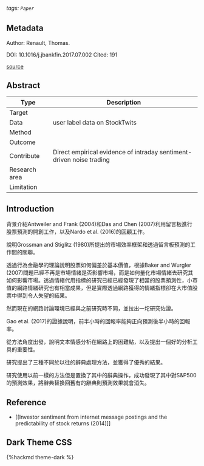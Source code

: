 ###### tags: `Paper`

## Metadata

Author: Renault, Thomas.

DOI: 10.1016/j.jbankfin.2017.07.002
Cited: 191

[source](https://www-sciencedirect-com.nutc.idm.oclc.org/science/article/pii/S0378426617301589#bib0030)

## Abstract

| Type          | Description                                                          |
| ------------- | -------------------------------------------------------------------- |
| Target        |                                                                      |
| Data          | user label data on StockTwits                                        |
| Method        |                                                                      |
| Outcome       |                                                                      |
| Contribute    | Direct empirical evidence of intraday sentiment-driven noise trading |
| Research area |                                                                      |
| Limitation    |                                                                      |

## Introduction

背景介紹Antweiler and Frank (2004)和Das and Chen (2007)利用留言板進行股票預測的開創工作，以及Nardo et al. (2016)的回顧工作。

說明Grossman and Stiglitz (1980)所提出的市場效率框架和透過留言板預測的工作間的關聯。

透過行為金融學的理論說明股票如何偏差於基本價值，根據Baker and Wurgler (2007)問題已經不再是市場情緒是否影響市場，而是如何量化市場情緒去研究其如何影響市場。透過情緒代用指標的研究已經已經發現了相當的股票預測性，小市值的網路情緒研究也有相當成果，但是實際透過網路獲得的情緒指標卻在大市值股票中得到令人失望的結果。

然而現在的網路討論環境已經與之前研究時不同，並拉出一坨研究佐證。

Gao et al. (2017)的證據說明，前半小時的回報率能夠正向預測後半小時的回報率。

從方法角度出發，說明文本情感分析在網路上的困難點，以及提出一個好的分析工具的重要性。

研究提出了三種不同於以往的辭典處理方法，並獲得了優秀的結果。

研究使用以前一樣的方法但是置換了其中的辭典操作，成功發現了其中對S&P500的預測效果，將辭典替換回舊有的辭典則預測效果就會消失。

## Reference

- [[Investor sentiment from internet message postings and the predictability of stock returns (2014)]]

## Dark Theme CSS

{%hackmd theme-dark %}